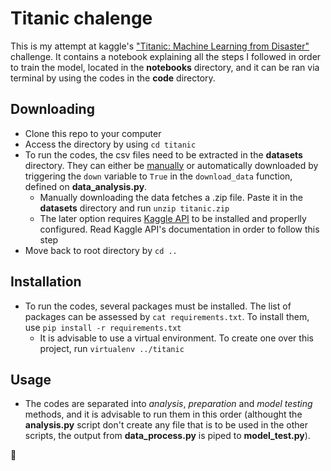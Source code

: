 # Titanic chalenge #

This is my attempt at kaggle's ["Titanic: Machine Learning from Disaster"](https://www.kaggle.com/c/titanic) challenge. It contains a notebook explaining all the steps I followed in order to train the model, located in the **notebooks** directory, and it can be ran via terminal by using the codes in the  **code** directory.


## Downloading ##

* Clone this repo to your computer
* Access the directory by using `cd titanic`
* To run the codes, the csv files need to be extracted in the **datasets** directory. They can either be [manually](https://www.kaggle.com/c/titanic/data) or automatically downloaded by triggering the `down` variable to `True` in the `download_data` function, defined on **data_analysis.py**. 
   * Manually downloading the data fetches a .zip file. Paste it in the **datasets** directory and run `unzip titanic.zip`
   * The later option requires [Kaggle API](https://github.com/Kaggle/kaggle-api) to be installed and properlly configured. Read Kaggle API's documentation in order to follow this step
* Move back to root directory by `cd ..`

## Installation ##

* To run the codes, several packages must be installed. The list of packages can be assessed by `cat requirements.txt`. To install them, use `pip install -r requirements.txt`
   * It is advisable to use a virtual environment. To create one over this project, run `virtualenv ../titanic`

## Usage ## 
* The codes are separated into *analysis*, *preparation* and *model testing* methods, and it is advisable to run them in this order (althought the **analysis.py** script don't create any file that is to be used in the other scripts, the output from **data_process.py** is piped to **model_test.py**). 


:dragon_face:
